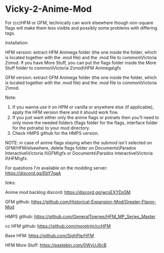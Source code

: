# Vicky-2-Anime-Mod

For (cc)HFM or GFM, technically can work elsewhere though non-square flags will make them less visible and possibly some problems with differing tags.

Installation: 

HFM version: extract HFM Animega folder (the one inside the folder, which is located together with the .mod file) and the .mod file to common\Victoria 2\mod. If you have More Stuff, you can put the flags folder inside the More Stuff folder to common\Victoria 2\mod\HFM Animega\gfx

GFM version: extract GFM Animega folder (the one inside the folder, which is located together with the .mod file) and the .mod file to common\Victoria 2\mod.

Note:
1. If you wanna use it on HPM or vanilla or anywhere else (if applicable), apply the HFM version there and it should work fine.
2. If you just want either only the anime flags or potraits then you'll need to only move the needed folders (flags folder for the flags, interface folder for the potraits) to your mod directory.
3. Check HMPS github for the HMPS version.


NOTE: in case of anime flags staying when the submod isn't selected on GFM/HFM/elsewhere, delete flags folder on Documents\Paradox Interactive\Victoria II\GFM\gfx or Documents\Paradox Interactive\Victoria II\HFM\gfx. 
 
For questions I'm available on the modding server: https://discord.gg/EbY7qaA

links:

Anime mod backlog discord: https://discord.gg/wcsEXYDs5M

GFM github: https://github.com/Historical-Expansion-Mod/Greater-Flavor-Mod

HMPS github: https://github.com/GeneralTownes/HFM_MP_Series_Master

cc HFM github: https://github.com/moretrim/ccHFM

Base HFM: https://github.com/SighPie/HFM

HFM More Stuff: https://pastebin.com/0WyUJ6cB
